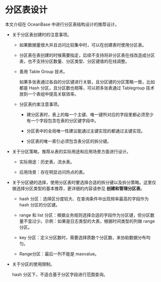 # 分区表设计

本文介绍在 OceanBase 中进行分区表结构设计的推荐设计。

* 关于分区表创建时的注意事项。

  * 如果数据量很大并且访问比较集中时，可以在创建表时使用分区表。

  * 分区表在表创建的时候需要指定，后续不支持将非分区表在线改造成分区表，也不支持分区数量、分区类型、分区键值的在线调整。

  * 善用 Table Group 技术。

    如果多张表通过各自的分区键进行关联，且分区键的分区策略一致，比如都是 Hash 分区，且分区数也相等，可以把多张表通过 Tablegroup 技术放到一个表组中提高关联效率。

  * 分区表约束注意事项。

    * 建分区表时，表上的每一个主键、唯一键所对应的字段里都必须至少有一个字段包含在表的分区键字段中。

    * 分区表中的全局唯一性建议能通过主键实现的都通过主键实现。

    * 分区表的唯一索引必须包含表分区的拆分键。

* 关于分区策略，推荐从表的实际用途和应用场景方面进行设计。

  * 实际用途：历史表，流水表。

  * 应用场景：存在明显访问热点的表。

* 关于分区键的选择，使用分区表时要选择合适的拆分键以及拆分策略。这里仅做选择分区类型的基本推荐，更详细的内容请参见 **创建和管理分区表**。

  * hash 分区：选择区分度较大、在查询条件中出现频率最高的字段作为 hash 分区的分区键。

  * range 和 list 分区：根据业务规则选择合适的字段作为分区键，但分区数量不宜过少。示例：如果是日志类型的大表，根据时间类型的列做 range 分区。

  * key 分区：定义分区数时，需要选择质数个分区数，来协助数据分布均匀。

  * Range分区：最后一列不能是 maxvalue。

* 关于分区的使用限制。

  hash 分区下，不适合基于分区字段进行范围查询。